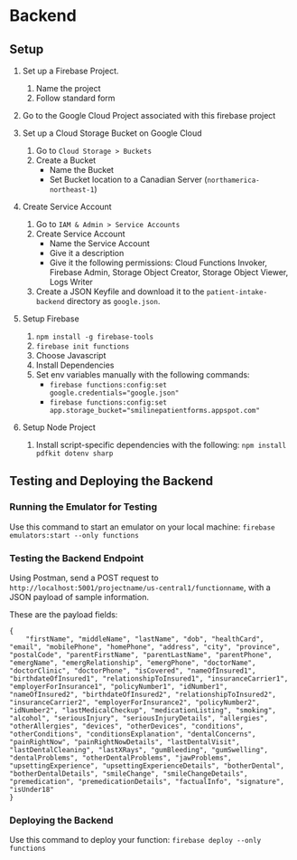 # Backend

## Setup
1. Set up a Firebase Project.
   1. Name the project
   2. Follow standard form
2. Go to the Google Cloud Project associated with this firebase project
3. Set up a Cloud Storage Bucket on Google Cloud
   1. Go to `Cloud Storage > Buckets`
   2. Create a Bucket
        - Name the Bucket
        - Set Bucket location to a Canadian Server (`northamerica-northeast-1`)
4. Create Service Account
   1. Go to `IAM & Admin > Service Accounts`
   2. Create Service Account
        - Name the Service Account
        - Give it a description
        - Give it the following permissions: Cloud Functions Invoker, Firebase Admin, Storage Object Creator, Storage Object Viewer, Logs Writer
   3. Create a JSON Keyfile and download it to the `patient-intake-backend` directory as `google.json`.
5. Setup Firebase
   1. `npm install -g firebase-tools`
   2. `firebase init functions`
   3. Choose Javascript
   4. Install Dependencies
   5. Set env variables manually with the following commands:
      - `firebase functions:config:set google.credentials="google.json"`
      - `firebase functions:config:set app.storage_bucket="smilinepatientforms.appspot.com"`

6. Setup Node Project
   1. Install script-specific dependencies with the following: `npm install pdfkit dotenv sharp`

## Testing and Deploying the Backend
### Running the Emulator for Testing
Use this command to start an emulator on your local machine: `firebase emulators:start --only functions`
   
### Testing the Backend Endpoint 
Using Postman, send a POST request to `http://localhost:5001/projectname/us-central1/functionname`, with a JSON payload of sample information.

These are the payload fields:
```
{
    "firstName", "middleName", "lastName", "dob", "healthCard", "email", "mobilePhone", "homePhone", "address", "city", "province", "postalCode", "parentFirstName", "parentLastName", "parentPhone", "emergName", "emergRelationship", "emergPhone", "doctorName", "doctorClinic", "doctorPhone", "isCovered", "nameOfInsured1", "birthdateOfInsured1", "relationshipToInsured1", "insuranceCarrier1", "employerForInsurance1", "policyNumber1", "idNumber1", "nameOfInsured2", "birthdateOfInsured2", "relationshipToInsured2", "insuranceCarrier2", "employerForInsurance2", "policyNumber2", "idNumber2", "lastMedicalCheckup", "medicationListing", "smoking", "alcohol", "seriousInjury", "seriousInjuryDetails", "allergies", "otherAllergies", "devices", "otherDevices", "conditions", "otherConditions", "conditionsExplanation", "dentalConcerns", "painRightNow", "painRightNowDetails", "lastDentalVisit", "lastDentalCleaning", "lastXRays", "gumBleeding", "gumSwelling", "dentalProblems", "otherDentalProblems", "jawProblems", "upsettingExperience", "upsettingExperienceDetails", "botherDental", "botherDentalDetails", "smileChange", "smileChangeDetails", "premedication", "premedicationDetails", "factualInfo", "signature", "isUnder18" 
}
```

### Deploying the Backend
Use this command to deploy your function: `firebase deploy --only functions`

